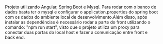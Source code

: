 Projeto utilizando Angular, Spring Boot e Mysql. Para rodar com o banco de dados basta ter o mysql e configurar o application.properties do spring boot com os dados do ambiente local de desenvolvimento.Além disso, após instalar as dependências é necessário rodar a parte do front utilizando o comando: "npm run start", visto que o projeto utiliza um proxy para conectar duas portas do local host e fazer a comunicação entre front e back end.

